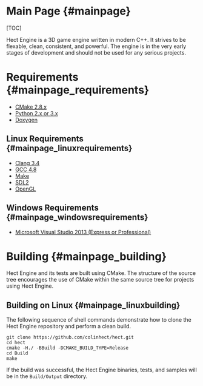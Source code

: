 Main Page {#mainpage}
=========

[TOC]

Hect Engine is a 3D game engine written in modern C++.  It strives to be flexable, clean, consistent, and powerful.  The engine is in the very early stages of development and should not be used for any serious projects.

# Requirements {#mainpage_requirements}
* [CMake 2.8.x](http://www.cmake.org)
* [Python 2.x or 3.x](https://www.python.org)
* [Doxygen](https://www.doxygen.org)

## Linux Requirements {#mainpage_linuxrequirements}
* [Clang 3.4](https://clang.llvm.org)
* [GCC 4.8](https://gcc.gnu.org)
* [Make](http://www.gnu.org/software/make)
* [SDL2](https://www.libsdl.org)
* [OpenGL](https://www.opengl.org)

## Windows Requirements {#mainpage_windowsrequirements}
* [Microsoft Visual Studio 2013 (Express or Professional)](http://www.visualstudio.com)

# Building {#mainpage_building}

Hect Engine and its tests are built using CMake.  The structure of the source tree encourages the use of CMake within the same source tree for projects using Hect Engine.

## Building on Linux {#mainpage_linuxbuilding}

The following sequence of shell commands demonstrate how to clone the Hect Engine repository and perform a clean build.

    git clone https://github.com/colinhect/hect.git
    cd hect
    cmake -H./ -BBuild -DCMAKE_BUILD_TYPE=Release
    cd Build
    make

If the build was successful, the Hect Engine binaries, tests, and samples will be in the `Build/Output` directory.